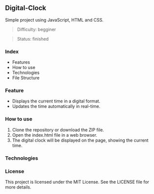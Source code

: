 ## Digital-Clock
Simple project using JavaScript, HTML and CSS.

> Difficulty: begginer

> Status: finished

### Index

- Features
- How to use
- Technologies
- File Structure 

### Feature

- Displays the current time in a digital format.
- Updates the time automatically in real-time.

### How to use

1. Clone the repository or download the ZIP file.
2. Open the index.html file in a web browser.
3. The digital clock will be displayed on the page, showing the current time.

### Technologies

### License

This project is licensed under the MIT License. See the LICENSE file for more details.


